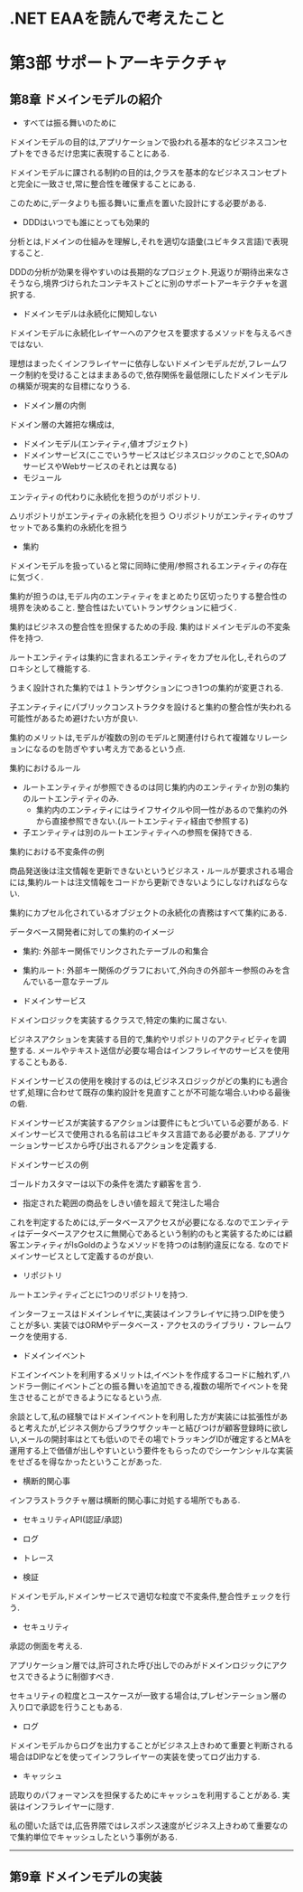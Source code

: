.NET EAAを読んで考えたこと
===

# 第3部 サポートアーキテクチャ

## 第8章 ドメインモデルの紹介

- すべては振る舞いのために

ドメインモデルの目的は,アプリケーションで扱われる基本的なビジネスコンセプトをできるだけ忠実に表現することにある.

ドメインモデルに課される制約の目的は,クラスを基本的なビジネスコンセプトと完全に一致させ,常に整合性を確保することにある.

このために,データよりも振る舞いに重点を置いた設計にする必要がある.

- DDDはいつでも誰にとっても効果的

分析とは,ドメインの仕組みを理解し,それを適切な語彙(ユビキタス言語)で表現すること.

DDDの分析が効果を得やすいのは長期的なプロジェクト.見返りが期待出来なさそうなら,境界づけられたコンテキストごとに別のサポートアーキテクチャを選択する.

- ドメインモデルは永続化に関知しない

ドメインモデルに永続化レイヤーへのアクセスを要求するメソッドを与えるべきではない.

理想はまったくインフラレイヤーに依存しないドメインモデルだが,フレームワーク制約を受けることはままあるので,依存関係を最低限にしたドメインモデルの構築が現実的な目標になりうる.

- ドメイン層の内側

ドメイン層の大雑把な構成は,

- ドメインモデル(エンティティ,値オブジェクト)
- ドメインサービス(ここでいうサービスはビジネスロジックのことで,SOAのサービスやWebサービスのそれとは異なる)
- モジュール

エンティティの代わりに永続化を担うのがリポジトリ.

△リポジトリがエンティティの永続化を担う
○リポジトリがエンティティのサブセットである集約の永続化を担う

- 集約

ドメインモデルを扱っていると常に同時に使用/参照されるエンティティの存在に気づく.

集約が担うのは,モデル内のエンティティをまとめたり区切ったりする整合性の境界を決めること.
整合性はたいていトランザクションに紐づく.

集約はビジネスの整合性を担保するための手段.
集約はドメインモデルの不変条件を持つ.

ルートエンティティは集約に含まれるエンティティをカプセル化し,それらのプロキシとして機能する.

うまく設計された集約では１トランザクションにつき1つの集約が変更される.

子エンティティにパブリックコンストラクタを設けると集約の整合性が失われる可能性があるため避けたい方が良い.

集約のメリットは,モデルが複数の別のモデルと関連付けられて複雑なリレーションになるのを防ぎやすい考え方であるという点.

集約におけるルール

  - ルートエンティティが参照できるのは同じ集約内のエンティティか別の集約のルートエンティティのみ.
    - 集約内のエンティティにはライフサイクルや同一性があるので集約の外から直接参照できない.(ルートエンティティ経由で参照する)
  - 子エンティティは別のルートエンティティへの参照を保持できる.

集約における不変条件の例

商品発送後は注文情報を更新できないというビジネス・ルールが要求される場合には,集約ルートは注文情報をコードから更新できないようにしなければならない.

集約にカプセル化されているオブジェクトの永続化の責務はすべて集約にある.

データベース開発者に対しての集約のイメージ

  - 集約: 外部キー関係でリンクされたテーブルの和集合
  - 集約ルート: 外部キー関係のグラフにおいて,外向きの外部キー参照のみを含んでいる一意なテーブル

- ドメインサービス

ドメインロジックを実装するクラスで,特定の集約に属さない.

ビジネスアクションを実装する目的で,集約やリポジトリのアクティビティを調整する.
メールやテキスト送信が必要な場合はインフラレイヤのサービスを使用することもある.

ドメインサービスの使用を検討するのは,ビジネスロジックがどの集約にも適合せず,処理に合わせて既存の集約設計を見直すことが不可能な場合.いわゆる最後の砦.

ドメインサービスが実装するアクションは要件にもとづいている必要がある.
ドメインサービスで使用される名前はユビキタス言語である必要がある.
アプリケーションサービスから呼び出されるアクションを定義する.

ドメインサービスの例

ゴールドカスタマーは以下の条件を満たす顧客を言う.

  - 指定された範囲の商品をしきい値を超えて発注した場合

これを判定するためには,データベースアクセスが必要になる.なのでエンティティはデータベースアクセスに無関心であるという制約のもと実装するためには顧客エンティティがIsGoldのようなメソッドを持つのは制約違反になる.
なのでドメインサービスとして定義するのが良い.

- リポジトリ

ルートエンティティごとに1つのリポジトリを持つ.

インターフェースはドメインレイヤに,実装はインフラレイヤに持つ.DIPを使うことが多い.
実装ではORMやデータベース・アクセスのライブラリ・フレームワークを使用する.

- ドメインイベント

ドエインイベントを利用するメリットは,イベントを作成するコードに触れず,ハンドラー側にイベントごとの振る舞いを追加できる,複数の場所でイベントを発生させることができるようになるという点.

余談として,私の経験ではドメインイベントを利用した方が実装には拡張性があると考えたが,ビジネス側からブラウザクッキーと結びつけが顧客登録時に欲しい,メールの開封率はとても低いのでその場でトラッキングIDが確定するとMAを運用する上で価値が出しやすいという要件をもらったのでシーケンシャルな実装をせざるを得なかったということがあった.

- 横断的関心事

インフラストラクチャ層は横断的関心事に対処する場所でもある.

  - セキュリティAPI(認証/承認)
  - ログ
  - トレース

- 検証

ドメインモデル,ドメインサービスで適切な粒度で不変条件,整合性チェックを行う.

- セキュリティ

承認の側面を考える.

アプリケーション層では,許可された呼び出しでのみがドメインロジックにアクセスできるように制御すべき.

セキュリティの粒度とユースケースが一致する場合は,プレゼンテーション層の入り口で承認を行うこともある.

- ログ

ドメインモデルからログを出力することがビジネス上きわめて重要と判断される場合はDIPなどを使ってインフラレイヤーの実装を使ってログ出力する.

- キャッシュ

読取りのパフォーマンスを担保するためにキャッシュを利用することがある.
実装はインフラレイヤーに隠す.

私の聞いた話では,広告界隈ではレスポンス速度がビジネス上きわめて重要なので集約単位でキャッシュしたという事例がある.

---

## 第9章 ドメインモデルの実装

